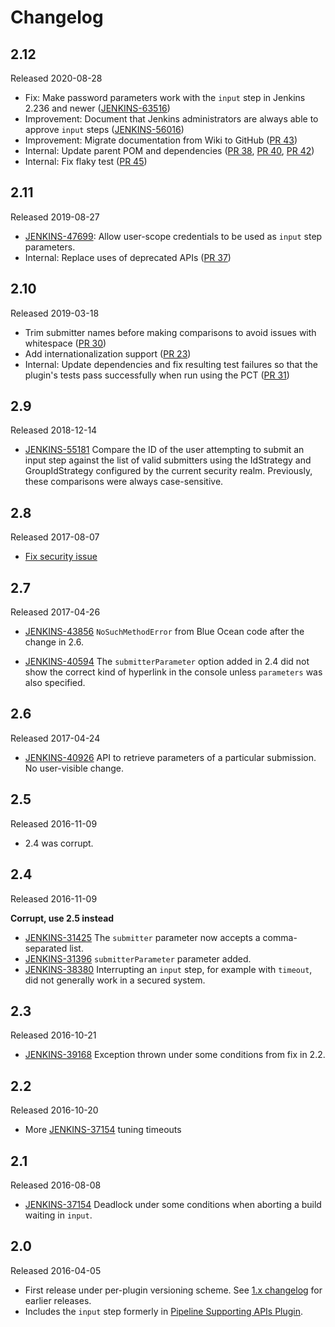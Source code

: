 # Changelog

## 2.12

Released 2020-08-28

- Fix: Make password parameters work with the `input` step in Jenkins 2.236 and newer ([JENKINS-63516](https://issues.jenkins-ci.org/browse/JENKINS-63516))
- Improvement: Document that Jenkins administrators are always able to approve `input` steps ([JENKINS-56016](https://issues.jenkins-ci.org/browse/JENKINS-56016))
- Improvement: Migrate documentation from Wiki to GitHub ([PR 43](https://github.com/jenkinsci/pipeline-input-step-plugin/pull/43))
- Internal: Update parent POM and dependencies ([PR 38](https://github.com/jenkinsci/pipeline-input-step-plugin/pull/38), [PR 40](https://github.com/jenkinsci/pipeline-input-step-plugin/pull/40), [PR 42](https://github.com/jenkinsci/pipeline-input-step-plugin/pull/42))
- Internal: Fix flaky test ([PR 45](https://github.com/jenkinsci/pipeline-input-step-plugin/pull/45))

## 2.11

Released 2019-08-27

-   [JENKINS-47699](https://issues.jenkins-ci.org/browse/JENKINS-47699):
    Allow user-scope credentials to be used as `input` step parameters.
-   Internal: Replace uses of deprecated APIs ([PR
    37](https://github.com/jenkinsci/pipeline-input-step-plugin/pull/37))

## 2.10

Released 2019-03-18

-   Trim submitter names before making comparisons to avoid issues with
    whitespace ([PR
    30](https://github.com/jenkinsci/pipeline-input-step-plugin/pull/30))
-   Add internationalization support ([PR
    23](https://github.com/jenkinsci/pipeline-input-step-plugin/pull/23))
-   Internal: Update dependencies and fix resulting test failures so
    that the plugin's tests pass successfully when run using the PCT
    ([PR
    31](https://github.com/jenkinsci/pipeline-input-step-plugin/pull/31))

## 2.9

Released 2018-12-14

-   [JENKINS-55181](https://issues.jenkins-ci.org/browse/JENKINS-55181)
    Compare the ID of the user attempting to submit an input step
    against the list of valid submitters using the IdStrategy and
    GroupIdStrategy configured by the current security realm.
    Previously, these comparisons were always case-sensitive.

## 2.8

Released 2017-08-07

-   [Fix security issue](https://jenkins.io/security/advisory/2017-08-07/)

## 2.7

Released 2017-04-26

-   [JENKINS-43856](https://issues.jenkins-ci.org/browse/JENKINS-43856) `NoSuchMethodError`
    from Blue Ocean code after the change in 2.6.

-   [JENKINS-40594](https://issues.jenkins-ci.org/browse/JENKINS-40594) The `submitterParameter`
    option added in 2.4 did not show the correct kind of hyperlink in
    the console unless `parameters` was also specified.

## 2.6

Released 2017-04-24

-   [JENKINS-40926](https://issues.jenkins-ci.org/browse/JENKINS-40926) API
    to retrieve parameters of a particular submission. No user-visible
    change.

## 2.5

Released 2016-11-09

-   2.4 was corrupt.

## 2.4

Released 2016-11-09

**Corrupt, use 2.5 instead**

-   [JENKINS-31425](https://issues.jenkins-ci.org/browse/JENKINS-31425)
    The `submitter` parameter now accepts a comma-separated list.
-   [JENKINS-31396](https://issues.jenkins-ci.org/browse/JENKINS-31396)
    `submitterParameter` parameter added.
-   [JENKINS-38380](https://issues.jenkins-ci.org/browse/JENKINS-38380)
    Interrupting an `input` step, for example with `timeout`, did not
    generally work in a secured system.

## 2.3

Released 2016-10-21

-   [JENKINS-39168](https://issues.jenkins-ci.org/browse/JENKINS-39168)
    Exception thrown under some conditions from fix in 2.2.

## 2.2

Released 2016-10-20

-   More
    [JENKINS-37154](https://issues.jenkins-ci.org/browse/JENKINS-37154)
    tuning timeouts

## 2.1

Released 2016-08-08

-   [JENKINS-37154](https://issues.jenkins-ci.org/browse/JENKINS-37154)
    Deadlock under some conditions when aborting a build waiting in
    `input`.

## 2.0

Released 2016-04-05

-   First release under per-plugin versioning scheme. See [1.x
    changelog](https://github.com/jenkinsci/workflow-plugin/blob/82e7defa37c05c5f004f1ba01c93df61ea7868a5/CHANGES.md)
    for earlier releases.
-   Includes the `input` step formerly in [Pipeline Supporting APIs Plugin](https://plugins.jenkins.io/workflow-support/).
